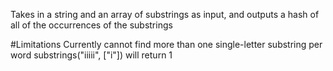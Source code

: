 Takes in a string and an array of substrings as input, and outputs a hash of all of the occurrences of the substrings

#Limitations
Currently cannot find more than one single-letter substring per word
substrings("iiiii", ["i"]) will return 1
